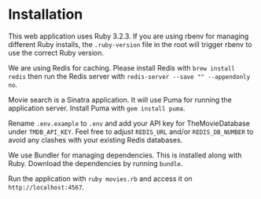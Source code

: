 # Installation
This web application uses Ruby 3.2.3. If you are using rbenv for managing different Ruby installs, the `.ruby-version` file in the root will trigger rbenv to use the correct Ruby version.

We are using Redis for caching. Please install Redis with `brew install redis` then run the Redis server with `redis-server --save "" --appendonly no`.

Movie search is a Sinatra application. It will use Puma for running the application server. Install Puma with `gem install puma`.

Rename `.env.example` to `.env` and add your API key for TheMovieDatabase under `TMDB_API_KEY`. Feel free to adjust `REDIS_URL` and/or `REDIS_DB_NUMBER` to avoid any clashes with your existing Redis databases.

We use Bundler for managing dependencies. This is installed along with Ruby. Download the dependencies by running `bundle`.

Run the application with `ruby movies.rb` and access it on `http://localhost:4567`.
